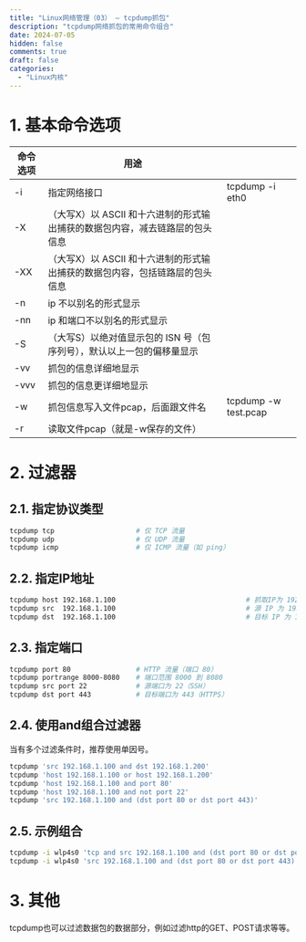 ```yaml
---
title: "Linux网络管理（03） — tcpdump抓包"
description: "tcpdump网络抓包的常用命令组合"
date: 2024-07-05
hidden: false
comments: true
draft: false
categories:
  - "Linux内核"
---
```


# 1. 基本命令选项
|命令选项|用途||
|--------|--------|--------|
|-i      | 指定网络接口|tcpdump   -i   eth0|
|-X      | （大写X）以 ASCII 和十六进制的形式输出捕获的数据包内容，减去链路层的包头信息|  |
|-XX     | （大写X）以 ASCII 和十六进制的形式输出捕获的数据包内容，包括链路层的包头信息|  |
|-n      | ip 不以别名的形式显示||
|-nn     | ip 和端口不以别名的形式显示||
|-S      | （大写S）以绝对值显示包的 ISN 号（包序列号），默认以上一包的偏移量显示||
|-vv     | 抓包的信息详细地显示||
|-vvv    | 抓包的信息更详细地显示||
|-w      | 抓包信息写入文件pcap，后面跟文件名|tcpdump -w test.pcap|
|-r      | 读取文件pcap（就是-w保存的文件）||  

# 2. 过滤器

## 2.1. 指定协议类型
```bash
tcpdump tcp                    # 仅 TCP 流量
tcpdump udp                    # 仅 UDP 流量
tcpdump icmp                   # 仅 ICMP 流量（如 ping）
```

## 2.2. 指定IP地址
```bash
tcpdump host 192.168.1.100                                # 抓取IP为 192.168.1.100 的数据包
tcpdump src  192.168.1.100                                # 源 IP 为 192.168.1.100
tcpdump dst  192.168.1.100                                # 目标 IP 为 192.168.1.100
```

## 2.3. 指定端口
```bash
tcpdump port 80                # HTTP 流量（端口 80）
tcpdump portrange 8000-8080    # 端口范围 8000 到 8080
tcpdump src port 22            # 源端口为 22（SSH）
tcpdump dst port 443           # 目标端口为 443（HTTPS）
```

## 2.4. 使用and组合过滤器
当有多个过滤条件时，推荐使用单因号。
```bash
tcpdump 'src 192.168.1.100 and dst 192.168.1.200'                      # IP组合
tcpdump 'host 192.168.1.100 or host 192.168.1.200'
tcpdump 'host 192.168.1.100 and port 80'                               # IP-Port组合
tcpdump 'host 192.168.1.100 and not port 22'                           # 排除 SSH 流量
tcpdump 'src 192.168.1.100 and (dst port 80 or dst port 443)'          # 嵌套过滤器，源 IP 为 192.168.1.100，目标端口为 80 或 443
```

## 2.5. 示例组合
```bash
tcpdump -i wlp4s0 'tcp and src 192.168.1.100 and (dst port 80 or dst port 443)'  
tcpdump -i wlp4s0 'src 192.168.1.100 and (dst port 80 or dst port 443) and (tcp or udp)'  
```

# 3. 其他
tcpdump也可以过滤数据包的数据部分，例如过滤http的GET、POST请求等等。
